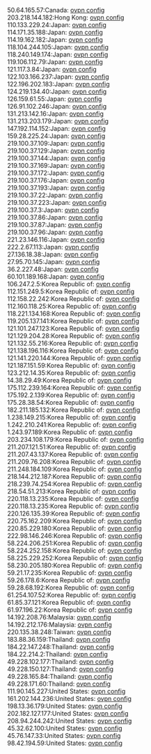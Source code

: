 50.64.165.57:Canada: [ovpn config](vpn/50_64_165_57.ovpn)  
203.218.144.182:Hong Kong: [ovpn config](vpn/203_218_144_182.ovpn)  
110.133.229.24:Japan: [ovpn config](vpn/110_133_229_24.ovpn)  
114.171.35.188:Japan: [ovpn config](vpn/114_171_35_188.ovpn)  
114.19.162.182:Japan: [ovpn config](vpn/114_19_162_182.ovpn)  
118.104.244.105:Japan: [ovpn config](vpn/118_104_244_105.ovpn)  
118.240.149.174:Japan: [ovpn config](vpn/118_240_149_174.ovpn)  
119.106.112.79:Japan: [ovpn config](vpn/119_106_112_79.ovpn)  
121.117.3.84:Japan: [ovpn config](vpn/121_117_3_84.ovpn)  
122.103.166.237:Japan: [ovpn config](vpn/122_103_166_237.ovpn)  
122.196.202.183:Japan: [ovpn config](vpn/122_196_202_183.ovpn)  
124.219.134.40:Japan: [ovpn config](vpn/124_219_134_40.ovpn)  
126.159.61.55:Japan: [ovpn config](vpn/126_159_61_55.ovpn)  
126.91.102.246:Japan: [ovpn config](vpn/126_91_102_246.ovpn)  
131.213.142.16:Japan: [ovpn config](vpn/131_213_142_16.ovpn)  
131.213.203.179:Japan: [ovpn config](vpn/131_213_203_179.ovpn)  
147.192.114.152:Japan: [ovpn config](vpn/147_192_114_152.ovpn)  
159.28.225.24:Japan: [ovpn config](vpn/159_28_225_24.ovpn)  
219.100.37.109:Japan: [ovpn config](vpn/219_100_37_109.ovpn)  
219.100.37.129:Japan: [ovpn config](vpn/219_100_37_129.ovpn)  
219.100.37.144:Japan: [ovpn config](vpn/219_100_37_144.ovpn)  
219.100.37.169:Japan: [ovpn config](vpn/219_100_37_169.ovpn)  
219.100.37.172:Japan: [ovpn config](vpn/219_100_37_172.ovpn)  
219.100.37.176:Japan: [ovpn config](vpn/219_100_37_176.ovpn)  
219.100.37.193:Japan: [ovpn config](vpn/219_100_37_193.ovpn)  
219.100.37.22:Japan: [ovpn config](vpn/219_100_37_22.ovpn)  
219.100.37.223:Japan: [ovpn config](vpn/219_100_37_223.ovpn)  
219.100.37.3:Japan: [ovpn config](vpn/219_100_37_3.ovpn)  
219.100.37.86:Japan: [ovpn config](vpn/219_100_37_86.ovpn)  
219.100.37.87:Japan: [ovpn config](vpn/219_100_37_87.ovpn)  
219.100.37.96:Japan: [ovpn config](vpn/219_100_37_96.ovpn)  
221.23.146.116:Japan: [ovpn config](vpn/221_23_146_116.ovpn)  
222.2.67.113:Japan: [ovpn config](vpn/222_2_67_113.ovpn)  
27.136.18.38:Japan: [ovpn config](vpn/27_136_18_38.ovpn)  
27.95.70.145:Japan: [ovpn config](vpn/27_95_70_145.ovpn)  
36.2.227.48:Japan: [ovpn config](vpn/36_2_227_48.ovpn)  
60.101.189.168:Japan: [ovpn config](vpn/60_101_189_168.ovpn)  
106.247.2.5:Korea Republic of: [ovpn config](vpn/106_247_2_5.ovpn)  
112.151.249.5:Korea Republic of: [ovpn config](vpn/112_151_249_5.ovpn)  
112.158.22.242:Korea Republic of: [ovpn config](vpn/112_158_22_242.ovpn)  
112.160.118.25:Korea Republic of: [ovpn config](vpn/112_160_118_25.ovpn)  
118.221.134.168:Korea Republic of: [ovpn config](vpn/118_221_134_168.ovpn)  
119.205.137.141:Korea Republic of: [ovpn config](vpn/119_205_137_141.ovpn)  
121.101.247.123:Korea Republic of: [ovpn config](vpn/121_101_247_123.ovpn)  
121.129.204.28:Korea Republic of: [ovpn config](vpn/121_129_204_28.ovpn)  
121.132.55.216:Korea Republic of: [ovpn config](vpn/121_132_55_216.ovpn)  
121.138.196.116:Korea Republic of: [ovpn config](vpn/121_138_196_116.ovpn)  
121.141.220.144:Korea Republic of: [ovpn config](vpn/121_141_220_144.ovpn)  
121.187.151.59:Korea Republic of: [ovpn config](vpn/121_187_151_59.ovpn)  
123.212.14.35:Korea Republic of: [ovpn config](vpn/123_212_14_35.ovpn)  
14.38.29.49:Korea Republic of: [ovpn config](vpn/14_38_29_49.ovpn)  
175.112.239.164:Korea Republic of: [ovpn config](vpn/175_112_239_164.ovpn)  
175.192.2.139:Korea Republic of: [ovpn config](vpn/175_192_2_139.ovpn)  
175.28.38.54:Korea Republic of: [ovpn config](vpn/175_28_38_54.ovpn)  
182.211.185.132:Korea Republic of: [ovpn config](vpn/182_211_185_132.ovpn)  
1.238.149.215:Korea Republic of: [ovpn config](vpn/1_238_149_215.ovpn)  
1.242.210.241:Korea Republic of: [ovpn config](vpn/1_242_210_241.ovpn)  
1.243.97.189:Korea Republic of: [ovpn config](vpn/1_243_97_189.ovpn)  
203.234.108.179:Korea Republic of: [ovpn config](vpn/203_234_108_179.ovpn)  
211.207.121.51:Korea Republic of: [ovpn config](vpn/211_207_121_51.ovpn)  
211.207.43.137:Korea Republic of: [ovpn config](vpn/211_207_43_137.ovpn)  
211.209.76.208:Korea Republic of: [ovpn config](vpn/211_209_76_208.ovpn)  
211.248.184.109:Korea Republic of: [ovpn config](vpn/211_248_184_109.ovpn)  
218.144.212.187:Korea Republic of: [ovpn config](vpn/218_144_212_187.ovpn)  
218.239.74.254:Korea Republic of: [ovpn config](vpn/218_239_74_254.ovpn)  
218.54.51.213:Korea Republic of: [ovpn config](vpn/218_54_51_213.ovpn)  
220.118.13.235:Korea Republic of: [ovpn config](vpn/220_118_13_235.ovpn)  
220.118.13.235:Korea Republic of: [ovpn config](vpn/220_118_13_235.ovpn)  
220.126.135.39:Korea Republic of: [ovpn config](vpn/220_126_135_39.ovpn)  
220.75.162.209:Korea Republic of: [ovpn config](vpn/220_75_162_209.ovpn)  
220.85.229.180:Korea Republic of: [ovpn config](vpn/220_85_229_180.ovpn)  
222.98.146.246:Korea Republic of: [ovpn config](vpn/222_98_146_246.ovpn)  
58.224.206.251:Korea Republic of: [ovpn config](vpn/58_224_206_251.ovpn)  
58.224.252.158:Korea Republic of: [ovpn config](vpn/58_224_252_158.ovpn)  
58.225.229.252:Korea Republic of: [ovpn config](vpn/58_225_229_252.ovpn)  
58.230.205.180:Korea Republic of: [ovpn config](vpn/58_230_205_180.ovpn)  
59.21.17.235:Korea Republic of: [ovpn config](vpn/59_21_17_235.ovpn)  
59.26.178.6:Korea Republic of: [ovpn config](vpn/59_26_178_6.ovpn)  
59.28.68.192:Korea Republic of: [ovpn config](vpn/59_28_68_192.ovpn)  
61.254.107.52:Korea Republic of: [ovpn config](vpn/61_254_107_52.ovpn)  
61.85.37.121:Korea Republic of: [ovpn config](vpn/61_85_37_121.ovpn)  
61.97.196.22:Korea Republic of: [ovpn config](vpn/61_97_196_22.ovpn)  
14.192.208.76:Malaysia: [ovpn config](vpn/14_192_208_76.ovpn)  
14.192.212.176:Malaysia: [ovpn config](vpn/14_192_212_176.ovpn)  
220.135.38.248:Taiwan: [ovpn config](vpn/220_135_38_248.ovpn)  
183.88.36.159:Thailand: [ovpn config](vpn/183_88_36_159.ovpn)  
184.22.147.248:Thailand: [ovpn config](vpn/184_22_147_248.ovpn)  
184.22.214.2:Thailand: [ovpn config](vpn/184_22_214_2.ovpn)  
49.228.102.177:Thailand: [ovpn config](vpn/49_228_102_177.ovpn)  
49.228.150.127:Thailand: [ovpn config](vpn/49_228_150_127.ovpn)  
49.228.165.84:Thailand: [ovpn config](vpn/49_228_165_84.ovpn)  
49.228.171.60:Thailand: [ovpn config](vpn/49_228_171_60.ovpn)  
111.90.145.227:United States: [ovpn config](vpn/111_90_145_227.ovpn)  
161.202.144.236:United States: [ovpn config](vpn/161_202_144_236.ovpn)  
198.13.36.179:United States: [ovpn config](vpn/198_13_36_179.ovpn)  
202.182.127.177:United States: [ovpn config](vpn/202_182_127_177.ovpn)  
208.94.244.242:United States: [ovpn config](vpn/208_94_244_242.ovpn)  
45.32.62.100:United States: [ovpn config](vpn/45_32_62_100.ovpn)  
45.76.147.33:United States: [ovpn config](vpn/45_76_147_33.ovpn)  
98.42.194.59:United States: [ovpn config](vpn/98_42_194_59.ovpn)  
